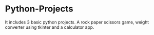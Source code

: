 # Python-Projects
It includes 3 basic python projects. A rock paper scissors game, weight converter using tkinter and a calculator app.
